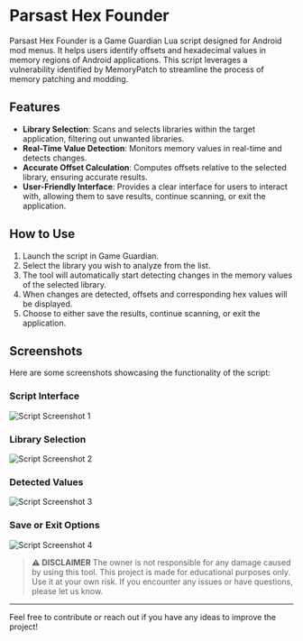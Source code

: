 # Parsast Hex Founder

Parsast Hex Founder is a Game Guardian Lua script designed for Android mod menus. It helps users identify offsets and hexadecimal values in memory regions of Android applications. This script leverages a vulnerability identified by MemoryPatch to streamline the process of memory patching and modding.

## Features

- **Library Selection**: Scans and selects libraries within the target application, filtering out unwanted libraries.
- **Real-Time Value Detection**: Monitors memory values in real-time and detects changes.
- **Accurate Offset Calculation**: Computes offsets relative to the selected library, ensuring accurate results.
- **User-Friendly Interface**: Provides a clear interface for users to interact with, allowing them to save results, continue scanning, or exit the application.

## How to Use

1. Launch the script in Game Guardian.
2. Select the library you wish to analyze from the list.
3. The tool will automatically start detecting changes in the memory values of the selected library.
4. When changes are detected, offsets and corresponding hex values will be displayed.
5. Choose to either save the results, continue scanning, or exit the application.

## Screenshots

Here are some screenshots showcasing the functionality of the script:

### Script Interface
![Script Screenshot 1](script_screenshot.png)

### Library Selection
![Script Screenshot 2](script_screenshot_2.png)

### Detected Values
![Script Screenshot 3](script_screenshot_3.png)

### Save or Exit Options
![Script Screenshot 4](script_screenshot_4.png)

> **⚠ DISCLAIMER**
> The owner is not responsible for any damage caused by using this tool. This project is made for educational purposes only. Use it at your own risk. If you encounter any issues or have questions, please let us know.

---

Feel free to contribute or reach out if you have any ideas to improve the project!
